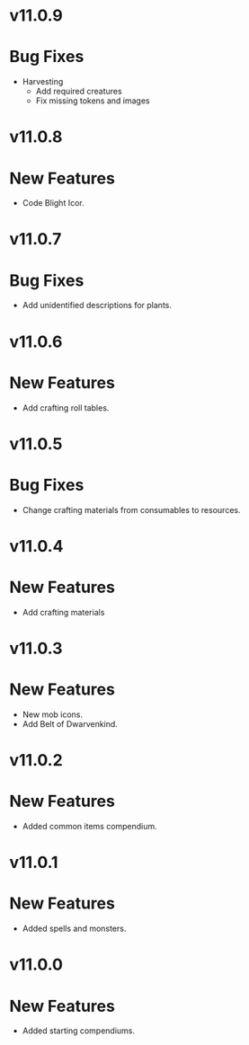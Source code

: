 # v11.0.9
# Bug Fixes
- Harvesting
  - Add required creatures
  - Fix missing tokens and images
# v11.0.8
# New Features
- Code Blight Icor.
# v11.0.7
# Bug Fixes
- Add unidentified descriptions for plants.
# v11.0.6
# New Features
- Add crafting roll tables.
# v11.0.5
# Bug Fixes
- Change crafting materials from consumables to resources.
# v11.0.4
# New Features
- Add crafting materials
# v11.0.3
# New Features
- New mob icons.
- Add Belt of Dwarvenkind.
# v11.0.2
# New Features
- Added common items compendium.
# v11.0.1
# New Features
- Added spells and monsters.
# v11.0.0
# New Features
- Added starting compendiums.
